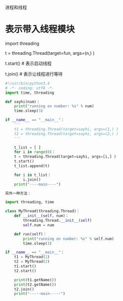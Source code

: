 进程和线程

#   表示带入线程模块
import threading    

t = threading.Thread(target=fun, args=(n,) )

t.start()       #   表示启动线程

t.join()        #   表示让线程进行等待

```python
#!/usr/bin/python3.4
# -*- coding: utf8 -*-
import time, threading

def sayhi(num)：
	print("running on number: %s" % num)
    time.sleep(3)    

if __name__ == "__main__"：
	'''
    t1 = threading.Thread(target=sayhi, args=(1,) )
    t2 = threading.Thread(target=sayhi, args=(2,) )
	'''

	t_list = [ ]    
	for i in range(0)：
	t = threading.Thread(target=sayhi, args=[i,] )
	t.start()
    t_list.append(t)

	for i in t_list：
        i.join()
	print("----main----")

```

```python
另外一种方法：

import threading, time

class MyThread(threading.Thread)：
	def __init__(self, num)：
        threading.Thread.__init__(self)
	    self.num = num

	def run(self)：
	    print("running on number: %s" % self.num)
        time.sleep(3)

if __name__ == "__main__"：
	t1 = MyThread(1)
	t2 = MyThread(2)
	t1.start()
    t2.start()

	print(t1.getName())
	print(t2.getName())
    t2.join()
	print("-----main-----")

```
